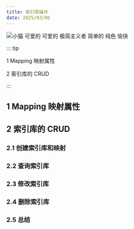 ```yaml
---
title: 索引库操作
date: 2025/03/06
---
```


![小猫 可爱的 可爱的 极简主义者 简单的 纯色 愉快](https://bizhi1.com/wp-content/uploads/2024/11/kitten-3840x2160-adorable-cute-minimalist-sweet-26378.jpg)

::: tip

1 Mapping 映射属性

2 索引库的 CRUD

:::

## 1 Mapping 映射属性

## 2 索引库的 CRUD

### 2.1 创建索引库和映射

### 2.2 查询索引库

### 2.3 修改索引库

### 2.4 删除索引库

### 2.5 总结